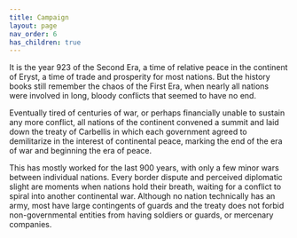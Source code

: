 ```yaml
---
title: Campaign
layout: page
nav_order: 6
has_children: true
---
```


It is the year 923 of the Second Era, a time of relative peace in the continent of Eryst, a time of trade and prosperity for most nations. But the history books still remember the chaos of the First Era, when nearly all nations were involved in long, bloody conflicts that seemed to have no end.

Eventually tired of centuries of war, or perhaps financially unable to sustain any more conflict, all nations of the continent convened a summit and laid down the treaty of Carbellis in which each government agreed to demilitarize in the interest of continental peace, marking the end of the era of war and beginning the era of peace.

This has mostly worked for the last 900 years, with only a few minor wars between individual nations. Every border dispute and perceived diplomatic slight are moments when nations hold their breath, waiting for a conflict to spiral into another continental war. Although no nation technically has an army, most have large contingents of guards and the treaty does not forbid non-governmental entities from having soldiers or guards, or mercenary companies.
